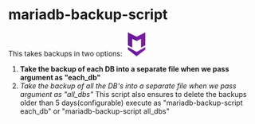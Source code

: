 # mariadb-backup-script
This takes backups in two options:
![alt text](https://github.com/adam-p/markdown-here/raw/master/src/common/images/icon48.png "Logo Title Text 1")

1) **Take the backup of each DB into a separate file when we pass argument as "each_db"**
2) *Take the backup of all the DB's into a separate file when we pass argument as "all_dbs"*
This script also ensures to delete the backups older than 5 days(configurable)
execute as "mariadb-backup-script each_db" or "mariadb-backup-script all_dbs"

